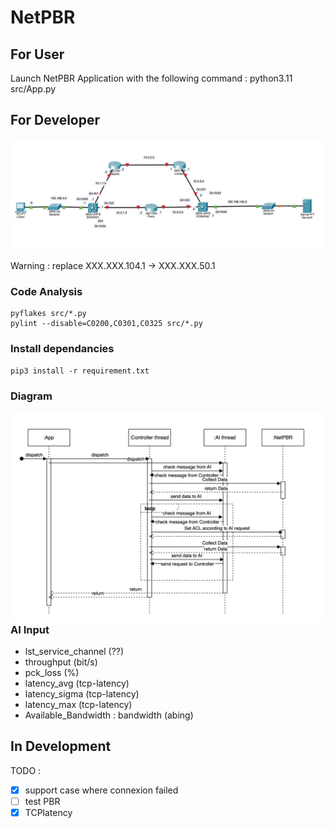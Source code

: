# NetPBR

## For User
Launch NetPBR Application with the following command :
    python3.11 src/App.py

## For Developer

![Réseaux](resources/Network2.png)

Warning : replace XXX.XXX.104.1 -> XXX.XXX.50.1

### Code Analysis

    pyflakes src/*.py
    pylint --disable=C0200,C0301,C0325 src/*.py

### Install dependancies
    pip3 install -r requirement.txt

### Diagram
<img src="resources/Diag-Sequence.png"
     alt="Sequence diagram"
     style="float: left; margin-right: 10px;" />

### AI Input

- lst_service_channel (??)
- throughput (bit/s)
- pck_loss (%)
- latency_avg (tcp-latency)
- latency_sigma (tcp-latency)
- latency_max (tcp-latency)
- Available_Bandwidth : bandwidth (abing)

## In Development
TODO :
 - [X] support case where connexion failed
 - [ ] test PBR
 - [X] TCPlatency